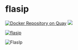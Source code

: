 # flasip
[![Docker Repository on Quay](https://quay.io/repository/thoba/flasip/status "Docker Repository on Quay")](https://quay.io/repository/thoba/flasip)
[![](https://images.microbadger.com/badges/image/thoba/flasip.svg)](https://microbadger.com/images/thoba/flasip "Get your own image badge on microbadger.com")

[![flasip](http://dockeri.co/image/thoba/flasip)](https://hub.docker.com/r/thoba/flasip/)


![FlasIp](https://raw.githubusercontent.com/thobalose/flasip/master/flasip_app.png)

